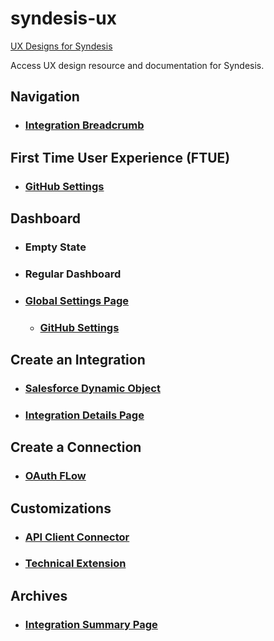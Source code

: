# syndesis-ux
[UX Designs for Syndesis](https://syndesisio.github.io/syndesis-ux/)

Access UX design resource and documentation for Syndesis.

## Navigation
* ### [Integration Breadcrumb](designs/navigation/navigation_breadcrumb_integration.md)


## First Time User Experience (FTUE)
* ### [GitHub Settings](designs/github-settings/github-settings.md)

## Dashboard
* ### Empty State
* ### Regular Dashboard
* ### [Global Settings Page](designs/global-settings-page/global_settings_page_overview.md)
  * ### [GitHub Settings](designs/github-settings/github-settings.md)

## Create an Integration
* ### [Salesforce Dynamic Object](designs/salesforceobjects/salesforceobjects.md)
* ### [Integration Details Page](designs/integration_details/integration_details_page.md)


## Create a Connection
* ### [OAuth FLow](designs/oauth/oauth.md)


## Customizations
* ### [API Client Connector](designs/apiconnector/apiconnector.md)
* ### [Technical Extension](designs/technical_extensions/tech_ext.md)

## Archives
* ### [Integration Summary Page](designs/integrationsummary/integrationsummary.md)
